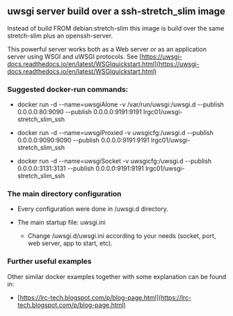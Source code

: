 ## uwsgi server build over a ssh-stretch_slim image

Instead of build FROM debian:stretch-slim this image is build over the same stretch-slim plus an openssh-server.

This powerful server works both as a Web server or as an application server using WSGI and uWSGI protocols. See [https://uwsgi-docs.readthedocs.io/en/latest/WSGIquickstart.html](https://uwsgi-docs.readthedocs.io/en/latest/WSGIquickstart.html)

### Suggested docker-run commands:

 - docker run -d --name=uwsgiAlone -v /var/run/uwsgi:/uwsgi.d --publish 0.0.0.0:80:9090 --publish 0.0.0.0:9191:9191 lrgc01/uwsgi-stretch_slim_ssh

 - docker run -d --name=uwsgiProxied -v uwsgicfg:/uwsgi.d --publish 0.0.0.0:9090:9090 --publish 0.0.0.0:9191:9191 lrgc01/uwsgi-stretch_slim_ssh
 
 - docker run -d --name=uwsgiSocket -v uwsgicfg:/uwsgi.d --publish 0.0.0.0:3131:3131 --publish 0.0.0.0:9191:9191 lrgc01/uwsgi-stretch_slim_ssh


### The main directory configuration

 - Every configuration were done in /uwsgi.d directory.

 - The main startup file: uwsgi.ini

   - Change /uwsgi.d/uwsgi.ini according to your needs (socket, port, web server, app to start, etc).


### Further useful examples
 
Other similar docker examples together with some explanation can be found in:

 - [https://lrc-tech.blogspot.com/p/blog-page.html](https://lrc-tech.blogspot.com/p/blog-page.html)

